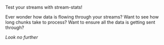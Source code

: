 Test your streams with stream-stats!

Ever wonder how data is flowing through your streams?
Want to see how long chunks take to process?
Want to ensure all the data is getting sent through?

*Look no further*
